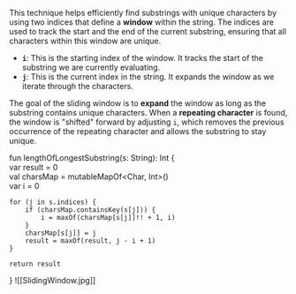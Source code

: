 This technique helps efficiently find substrings with unique characters by using two indices that define a **window** within the string. The indices are used to track the start and the end of the current substring, ensuring that all characters within this window are unique.

- **`i`**: This is the starting index of the window. It tracks the start of the substring we are currently evaluating.
- **`j`**: This is the current index in the string. It expands the window as we iterate through the characters.

The goal of the sliding window is to **expand** the window as long as the substring contains unique characters. When a **repeating character** is found, the window is "shifted" forward by adjusting `i`, which removes the previous occurrence of the repeating character and allows the substring to stay unique.

fun lengthOfLongestSubstring(s: String): Int {  
    var result = 0  
    val charsMap = mutableMapOf<Char, Int>()  
    var i = 0  
  
    for (j in s.indices) {  
        if (charsMap.containsKey(s[j])) {  
            i = maxOf(charsMap[s[j]]!! + 1, i)  
        }  
        charsMap[s[j]] = j  
        result = maxOf(result, j - i + 1)  
    }  
  
    return result  
}
![[SlidingWindow.jpg]]
